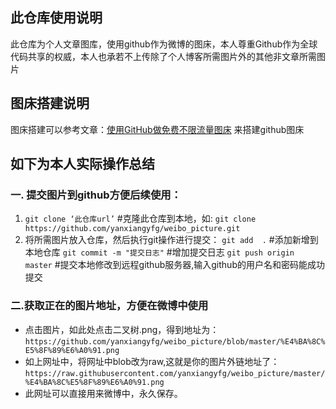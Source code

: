 ## 此仓库使用说明
此仓库为个人文章图库，使用github作为微博的图床，本人尊重Github作为全球代码共享的权威，本人也承若不上传除了个人博客所需图片外的其他非文章所需图片


## 图床搭建说明
图床搭建可以参考文章：[使用GitHub做免费不限流量图床](http://jingpin.jikexueyuan.com/article/36279.html) 来搭建github图床

## 如下为本人实际操作总结
### 一. 提交图片到github方便后续使用：
1. `git clone ‘此仓库url’`   #克隆此仓库到本地，如: `git clone https://github.com/yanxiangyfg/weibo_picture.git`
2. 将所需图片放入仓库，然后执行git操作进行提交：
	`git add  .`  			#添加新增到本地仓库
	`git commit -m "提交日志"`  	#增加提交日志
	`git push origin master`  	#提交本地修改到远程github服务器,输入github的用户名和密码能成功提交

### 二.获取正在的图片地址，方便在微博中使用
* 点击图片，如此处点击二叉树.png，得到地址为：`https://github.com/yanxiangyfg/weibo_picture/blob/master/%E4%BA%8C%E5%8F%89%E6%A0%91.png`
* 如上网址中，将网址中blob改为raw,这就是你的图片外链地址了： `https://raw.githubusercontent.com/yanxiangyfg/weibo_picture/master/%E4%BA%8C%E5%8F%89%E6%A0%91.png`
* 此网址可以直接用来微博中，永久保存。
